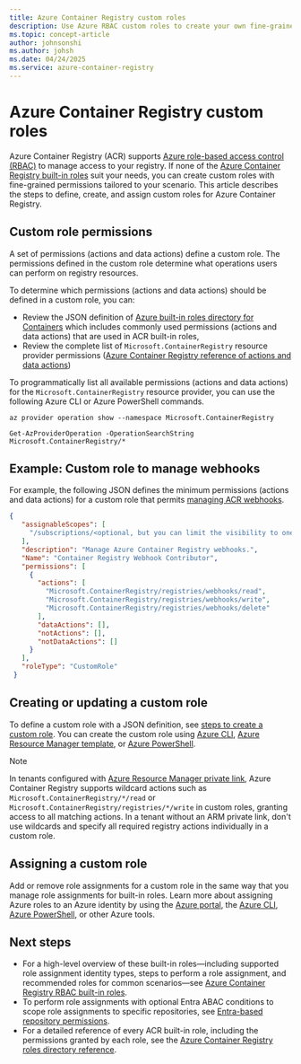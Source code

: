 ```yaml
---
title: Azure Container Registry custom roles
description: Use Azure RBAC custom roles to create your own fine-grained roles for Azure Container Registry.
ms.topic: concept-article
author: johnsonshi
ms.author: johsh
ms.date: 04/24/2025
ms.service: azure-container-registry
---
```


# Azure Container Registry custom roles

Azure Container Registry (ACR) supports [Azure role-based access control (RBAC)](/azure/role-based-access-control/) to manage access to your registry. If none of the [Azure Container Registry built-in roles](container-registry-rbac-built-in-roles-overview.md) suit your needs, you can create custom roles with fine-grained permissions tailored to your scenario. This article describes the steps to define, create, and assign custom roles for Azure Container Registry.

## Custom role permissions

A set of permissions (actions and data actions) define a custom role. The permissions defined in the custom role determine what operations users can perform on registry resources.

To determine which permissions (actions and data actions) should be defined in a custom role, you can:
* Review the JSON definition of [Azure built-in roles directory for Containers](/azure/role-based-access-control/built-in-roles/containers) which includes commonly used permissions (actions and data actions) that are used in ACR built-in roles,
* Review the complete list of `Microsoft.ContainerRegistry` resource provider permissions ([Azure Container Registry reference of actions and data actions](/azure/role-based-access-control/permissions/containers#microsoftcontainerregistry))

To programmatically list all available permissions (actions and data actions) for the `Microsoft.ContainerRegistry` resource provider, you can use the following Azure CLI or Azure PowerShell commands.

```azurecli
az provider operation show --namespace Microsoft.ContainerRegistry
```

```azurepowershell
Get-AzProviderOperation -OperationSearchString Microsoft.ContainerRegistry/*
```

## Example: Custom role to manage webhooks

For example, the following JSON defines the minimum permissions (actions and data actions) for a custom role that permits [managing ACR webhooks](container-registry-webhook.md).

```json
{
   "assignableScopes": [
     "/subscriptions/<optional, but you can limit the visibility to one or more subscriptions>"
   ],
   "description": "Manage Azure Container Registry webhooks.",
   "Name": "Container Registry Webhook Contributor",
   "permissions": [
     {
       "actions": [
         "Microsoft.ContainerRegistry/registries/webhooks/read",
         "Microsoft.ContainerRegistry/registries/webhooks/write",
         "Microsoft.ContainerRegistry/registries/webhooks/delete"
       ],
       "dataActions": [],
       "notActions": [],
       "notDataActions": []
     }
   ],
   "roleType": "CustomRole"
 }
```

## Creating or updating a custom role

To define a custom role with a JSON definition, see [steps to create a custom role](/azure/role-based-access-control/custom-roles#steps-to-create-a-custom-role).
You can create the custom role using [Azure CLI](/azure/role-based-access-control/custom-roles-cli), [Azure Resource Manager template](/azure/role-based-access-control/custom-roles-template), or [Azure PowerShell](/azure/role-based-access-control/custom-roles-powershell).

> [!NOTE]
> In tenants configured with [Azure Resource Manager private link](/azure/azure-resource-manager/management/create-private-link-access-portal), Azure Container Registry supports wildcard actions such as `Microsoft.ContainerRegistry/*/read` or `Microsoft.ContainerRegistry/registries/*/write` in custom roles, granting access to all matching actions.
> In a tenant without an ARM private link, don't use wildcards and specify all required registry actions individually in a custom role.

## Assigning a custom role

Add or remove role assignments for a custom role in the same way that you manage role assignments for built-in roles.
Learn more about assigning Azure roles to an Azure identity by using the [Azure portal](/azure/role-based-access-control/role-assignments-portal), the [Azure CLI](/azure/role-based-access-control/role-assignments-cli), [Azure PowerShell](/azure/role-based-access-control/role-assignments-powershell), or other Azure tools.

## Next steps

* For a high-level overview of these built-in roles—including supported role assignment identity types, steps to perform a role assignment, and recommended roles for common scenarios—see [Azure Container Registry RBAC built-in roles](container-registry-rbac-built-in-roles-overview.md).
* To perform role assignments with optional Entra ABAC conditions to scope role assignments to specific repositories, see [Entra-based repository permissions](container-registry-rbac-abac-repository-permissions.md).
* For a detailed reference of every ACR built-in role, including the permissions granted by each role, see the [Azure Container Registry roles directory reference](container-registry-rbac-built-in-roles-directory-reference.md).

